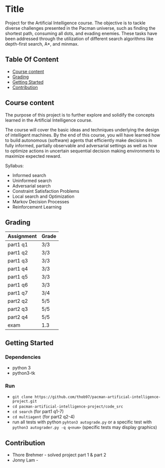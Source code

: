 # Title

Project for the Artificial Intelligence course. The objective is to tackle diverse challenges presented in the Pacman universe, such as finding the shortest path, consuming all dots, and evading enemies. These tasks have been addressed through the utilization of different search algorithms like depth-first search, A*, and minmax.

## Table Of Content

- [Course content](#course-content)
- [Grading](#grading)
- [Getting Started](#getting-started)
- [Contribution](#contribution)


## Course content

The purpose of this project is to further explore and solidify the concepts learned in the Artificial Intelligence course.

The course will cover the basic ideas and techniques underlying the design of intelligent machines. By the end of this course, you will have learned how to build autonomous (software) agents that efficiently make decisions in fully informed, partially observable and adversarial settings as well as how to optimize actions in uncertain sequential decision making environments to maximize expected reward.

Syllabus:
- Informed search
- Uninformed search
- Adversarial search
- Constraint Satisfaction Problems
- Local search and Optimization
- Markov Decision Processes
- Reinforcement Learning


## Grading

| Assignment  | Grade |
| ------------- | ------------- |
| part1 q1  | 3/3  |
| part1 q2  | 3/3  |
| part1 q3  | 3/3  |
| part1 q4  | 3/3  |
| part1 q5  | 3/3  |
| part1 q6  | 3/3  |
| part1 q7  | 3/4  |
| part2 q2  | 5/5  |
| part2 q3  | 5/5  |
| part2 q4  | 5/5  |
| exam  | 1.3  |

## Getting Started 

### Dependencies
 * python 3
 * python3-tk

### Run
 * `git clone https://github.com/thob97/pacman-artificial-intelligence-project.git`
 * `cd pacman-artificial-intelligence-project/code_src`
 * `cd search` (for part1 q1-7)
 * `cd multiagent` (for part2 q2-4)
 * run all tests with python `pyhton3 autograde.py` or a specific test with `python3 autograder.py -q q<num>` (specific tests may display graphics)


## Contribution

* Thore Brehmer - solved project part 1 & part 2
* Jonny Lam - 